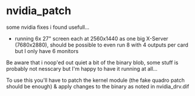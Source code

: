 nvidia_patch
============

some nvidia fixes i found usefull...

 - running 6x 27" screen each at 2560x1440 as one big X-Server (7680x2880), should be possible to even run 8 with 4 outputs per card but I only have 6 monitors
 
Be aware that i noop'ed out quiet a bit of the binary blob, some stuff is probably not nesscary but I'm happy to have it running at all...

To use this you'll have to patch the kernel module (the fake quadro patch should be enough) & apply changes to the binary as noted in nvidia_drv.dif
